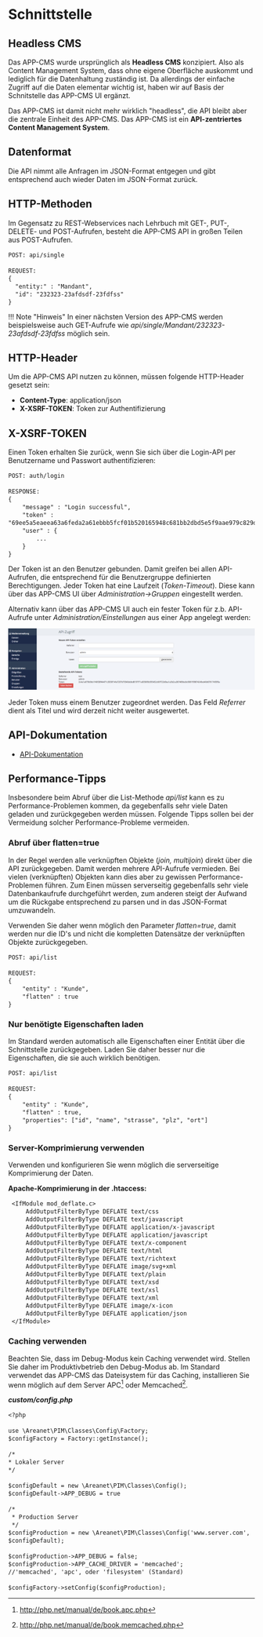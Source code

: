 # Schnittstelle

##  Headless CMS

Das APP-CMS wurde ursprünglich als **Headless CMS** konzipiert. Also als Content Management System, 
dass ohne eigene Oberfläche auskommt und lediglich für die Datenhaltung zuständig ist. Da allerdings 
der einfache Zugriff auf die Daten elementar wichtig ist, haben wir auf Basis der Schnitstelle das 
APP-CMS UI ergänzt.

Das APP-CMS ist damit nicht mehr wirklich "headless", die API bleibt aber die zentrale Einheit des APP-CMS. 
Das APP-CMS ist ein **API-zentriertes Content Management System**.

##  Datenformat

Die API nimmt alle Anfragen im JSON-Format entgegen und gibt entsprechend auch wieder Daten im JSON-Format zurück.

## HTTP-Methoden

Im Gegensatz zu REST-Webservices nach Lehrbuch mit GET-, PUT-, DELETE- und POST-Aufrufen, besteht die APP-CMS API
in großen Teilen aus POST-Aufrufen.

```
POST: api/single

REQUEST:
{
  "entity:" : "Mandant",
  "id": "232323-23afdsdf-23fdfss"
}
```

!!! Note "Hinweis"
    In einer nächsten Version des APP-CMS werden beispielsweise auch GET-Aufrufe wie
    _api/single/Mandant/232323-23afdsdf-23fdfss_ möglich sein.

## HTTP-Header

Um die APP-CMS API nutzen zu können, müssen folgende HTTP-Header gesetzt sein:

* **Content-Type**: application/json
* **X-XSRF-TOKEN**: Token zur Authentifizierung

## X-XSRF-TOKEN
Einen Token erhalten Sie zurück, wenn Sie sich über die Login-API per Benutzername und Passwort authentifizieren:

```
POST: auth/login

RESPONSE:
{
    "message" : "Login successful",
    "token" : "69ee5a5eaeea63a6feda2a61ebbb5fcf01b520165948c681bb2dbd5e5f9aae979c829df22aebb3e4948e9816e994756f1f35a63f18eb88f30ab0bc359c70b581",
    "user" : {
        ...
    }
}
```

Der Token ist an den Benutzer gebunden. Damit greifen bei allen API-Aufrufen, die entsprechend für die Benutzergruppe definierten Berechtigungen. Jeder Token
hat eine Laufzeit (_Token-Timeout_). Diese kann über das APP-CMS UI über _Administration->Gruppen_ eingestellt werden.

Alternativ kann über das APP-CMS UI auch ein fester Token für z.b. API-Aufrufe unter _Administration/Einstellungen_ aus einer App angelegt werden:

![Token ](../images/screen_token.png)

Jeder Token muss einem Benutzer zugeordnet werden. Das Feld _Referrer_ dient als Titel und wird derzeit nicht weiter ausgewertet.
        
## API-Dokumentation

- [API-Dokumentation](/doku/api/1.3.0)

## Performance-Tipps

Insbesondere beim Abruf über die List-Methode _api/list_ kann es zu Performance-Problemen kommen, da gegebenfalls sehr viele Daten geladen und zurückgegeben werden müssen. 
Folgende Tipps sollen bei der Vermeidung solcher Performance-Probleme vermeiden.

### Abruf über flatten=true

In der Regel werden alle verknüpften Objekte (_join, multijoin_) direkt über die API zurückgegeben. Damit werden mehrere API-Aufrufe vermieden. Bei vielen (verknüpften) Objekten 
kann dies aber zu gewissen Performance-Problemen führen. Zum Einen müssen serverseitig gegebenfalls sehr viele Datenbankaufrufe durchgeführt werden, zum anderen steigt der Aufwand um die Rückgabe 
entsprechend zu parsen und in das JSON-Format umzuwandeln.

Verwenden Sie daher wenn möglich den Parameter _flatten=true_, damit werden nur die ID's und nicht die kompletten Datensätze der verknüpften Objekte zurückgegeben.

```
POST: api/list

REQUEST:
{
    "entity" : "Kunde",
    "flatten" : true
}
```

### Nur benötigte Eigenschaften laden

Im Standard werden automatisch alle Eigenschaften einer Entität über die Schnittstelle zurückgegeben. Laden Sie daher besser nur die Eigenschaften, die sie auch wirklich benötigen.

```
POST: api/list

REQUEST:
{
    "entity" : "Kunde",
    "flatten" : true,
    "properties": ["id", "name", "strasse", "plz", "ort"]
}
```

### Server-Komprimierung verwenden

Verwenden und konfigurieren Sie wenn möglich die serverseitige Komprimierung der Daten. 

**Apache-Komprimierung in der .htaccess:**
```
 <IfModule mod_deflate.c>
     AddOutputFilterByType DEFLATE text/css
     AddOutputFilterByType DEFLATE text/javascript
     AddOutputFilterByType DEFLATE application/x-javascript
     AddOutputFilterByType DEFLATE application/javascript
     AddOutputFilterByType DEFLATE text/x-component
     AddOutputFilterByType DEFLATE text/html
     AddOutputFilterByType DEFLATE text/richtext
     AddOutputFilterByType DEFLATE image/svg+xml
     AddOutputFilterByType DEFLATE text/plain
     AddOutputFilterByType DEFLATE text/xsd
     AddOutputFilterByType DEFLATE text/xsl
     AddOutputFilterByType DEFLATE text/xml
     AddOutputFilterByType DEFLATE image/x-icon
     AddOutputFilterByType DEFLATE application/json
 </IfModule>
``` 

### Caching verwenden

Beachten Sie, dass im Debug-Modus kein Caching verwendet wird. Stellen Sie daher im Produktivbetrieb den Debug-Modus ab. Im Standard verwendet das APP-CMS das Dateisystem für das Caching, 
installieren Sie wenn möglich auf dem Server APC[^1] oder Memcached[^2].

**_custom/config.php_**
```
<?php
   
use \Areanet\PIM\Classes\Config\Factory;
$configFactory = Factory::getInstance();

/*
* Lokaler Server
*/

$configDefault = new \Areanet\PIM\Classes\Config();
$configDefault->APP_DEBUG = true

/*
 * Production Server
 */
$configProduction = new \Areanet\PIM\Classes\Config('www.server.com', $configDefault);

$configProduction->APP_DEBUG = false;
$configProduction->APP_CACHE_DRIVER = 'memcached';  
//'memcached', 'apc', oder 'filesystem' (Standard)

$configFactory->setConfig($configProduction);
```

[^1]: http://php.net/manual/de/book.apc.php
[^2]: http://php.net/manual/de/book.memcached.php